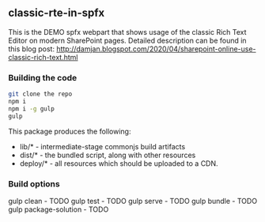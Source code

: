 ## classic-rte-in-spfx

This is the DEMO spfx webpart that shows usage of the classic Rich Text Editor on modern SharePoint pages.
Detailed description can be found in this blog post: http://damjan.blogspot.com/2020/04/sharepoint-online-use-classic-rich-text.html

### Building the code

```bash
git clone the repo
npm i
npm i -g gulp
gulp
```

This package produces the following:

* lib/* - intermediate-stage commonjs build artifacts
* dist/* - the bundled script, along with other resources
* deploy/* - all resources which should be uploaded to a CDN.

### Build options

gulp clean - TODO
gulp test - TODO
gulp serve - TODO
gulp bundle - TODO
gulp package-solution - TODO
